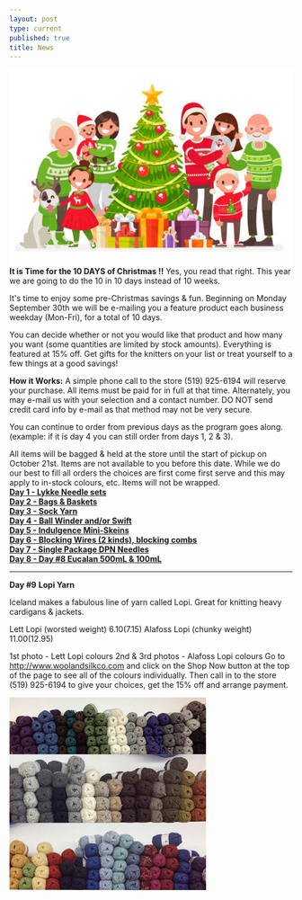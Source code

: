 ```yaml
---
layout: post
type: current
published: true
title: News
---
```

<img src="/img/2019xmas.jpg" />
<strong>It is Time for the 10 DAYS of Christmas !!</strong> Yes, you read that right. This year we are going to do the 10 in 10 days instead of 10 weeks.

It's time to enjoy some pre-Christmas savings & fun. Beginning on Monday September 30th we will be e-mailing you a feature product each business weekday (Mon-Fri), for a total of 10 days.

You can decide whether or not you would like that product and how many you want (some quantities are limited by stock amounts). Everything is featured at 15% off. Get gifts for the knitters on your list or treat yourself to a few things at a good savings!

<strong>How it Works:</strong>
A simple phone call to the store (519) 925-6194 will reserve your purchase. All items must be paid for in full at that time. Alternately, you may e-mail us with your selection and a contact number. DO NOT send credit card info by e-mail as that method may not be very secure.

You can continue to order from previous days as the program goes along. (example: if it is day 4 you can still order from days 1, 2 & 3).

All items will be bagged & held at the store until the start of pickup on October 21st. Items are not available to you before this date. While we do our best to fill all orders the choices are first come first serve and this may apply to in-stock colours, etc. Items will not be wrapped.<br />
<strong><font color="blue"><a href="http://www.woolandsilkco.com/2019/10/02/newsletter-october-2nd-2019.html">Day 1 - Lykke Needle sets</a></font></strong><br />
<strong><font color="blue"><a href="http://www.woolandsilkco.com/2019/10/02/newsletter-october-2nd-2019.html">Day 2 - Bags & Baskets</a></font></strong><br />
<strong><font color="blue"><a href="http://www.woolandsilkco.com/2019/10/02/newsletter-october-2nd-2019.html">Day 3 - Sock Yarn</a></font></strong><br />
<strong><font color="blue"><a href="http://www.woolandsilkco.com/2019/10/02/newsletter-october-2nd-2019.html">Day 4 - Ball Winder and/or Swift</a></font></strong><br />
<strong><font color="blue"><a href="http://www.woolandsilkco.com/2019/10/02/newsletter-october-2nd-2019.html">Day 5 - Indulgence Mini-Skeins</a></font></strong><br />
<strong><font color="blue"><a href="http://www.woolandsilkco.com/2019/10/02/newsletter-october-2nd-2019.html">Day 6 - Blocking Wires (2 kinds), blocking combs</a></font></strong><br />
<strong><font color="blue"><a href="http://www.woolandsilkco.com/2019/10/02/newsletter-october-2nd-2019.html">Day 7 - Single Package DPN Needles</a></font></strong><br />
<strong><font color="blue"><a href="http://www.woolandsilkco.com/2019/10/02/newsletter-october-2nd-2019.html">Day 8 - Day #8 Eucalan 500mL & 100mL</a></font></strong><br />
<hr />
<strong>Day #9</strong>
<strong>Lopi Yarn</strong>

Iceland makes a fabulous line of yarn called Lopi. Great for knitting heavy cardigans & jackets. 

Lett Lopi (worsted weight)       $6.10  ($7.15)
Alafoss Lopi (chunky weight)  $11.00  ($12.95)

1st photo - Lett Lopi colours
2nd & 3rd photos - Alafoss Lopi colours
Go to http://www.woolandsilkco.com and click on the Shop Now button at the top of the page to see all of the colours individually. 
Then call in to the store (519) 925-6194 to give your choices, get the 15% off and arrange payment.

<img src="/img/day9.jpg" /><br />
